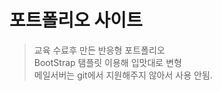 
# 포트폴리오 사이트

> 교육 수료후 만든 반응형 포트폴리오 <br>
> BootStrap 탬플릿 이용해 입맛대로 변형 <br>
> 메일서버는 git에서 지원해주지 않아서 사용 안됨.

